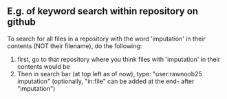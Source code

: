 ## E.g. of keyword search within repository on github
To search for all files in a repository with the word 'imputation' in their contents (NOT their filename), do the following:
1. first, go to that repository where you think files with 'imputation' in their contents would be
2. Then in search bar (at top left as of now), type: "user:rawnoob25 imputation" (optionally, "in:file" can be added at the end- after "imputation")

